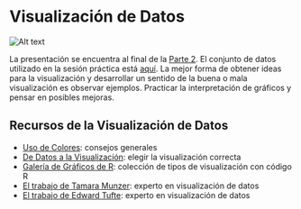 # Visualización de Datos

![Alt text](https://github.com/rsippy/SDDS/blob/main/Imágenes/poster_Minard.gif?raw=true)

La presentación se encuentra al final de la [Parte 2](Diapositivos/SDDS2.pdf). El conjunto de datos utilizado en la sesión práctica está [aquí](datos_vis.csv). La mejor forma de obtener ideas para la visualización y desarrollar un sentido de la buena o mala visualización es observar ejemplos. Practicar la interpretación de gráficos y pensar en posibles mejoras.

## Recursos de la Visualización de Datos

* [Uso de Colores](Guias_de_Colores.pdf): consejos generales
* [De Datos a la Visualización](https://www.data-to-viz.com/): elegir la visualización correcta
* [Galería de Gráficos de R](https://r-graph-gallery.com/): colección de tipos de visualización con código R
* [El trabajo de Tamara Munzer](https://www.cs.ubc.ca/~tmm/): experto en visualización de datos
* [El trabajo de Edward Tufte](https://www.edwardtufte.com/tufte/books_vdqi?gad_source=1&gclid=Cj0KCQjw5cOwBhCiARIsAJ5njubd2JQexynrJi-SmdjD5sFJ9CTdTA0SuSiRN_cRl8zvepcOi8rSNXoaArIyEALw_wcB): experto en visualización de datos
